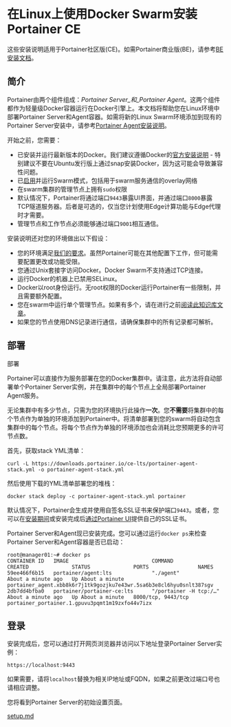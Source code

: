 # 在Linux上使用Docker Swarm安装Portainer CE

这些安装说明适用于Portainer社区版(CE)。如需Portainer商业版(BE)，请参考[BE安装文档](../../../install/server/swarm/linux.md)。

## 简介 <a href="#introduction" id="introduction"></a>

Portainer由两个组件组成：_Portainer Server_和_Portainer Agent_。这两个组件都作为轻量级Docker容器运行在Docker引擎上。本文档将帮助您在Linux环境中部署Portainer Server和Agent容器。如需将新的Linux Swarm环境添加到现有的Portainer Server安装中，请参考[Portainer Agent安装说明](../../../../admin/environments/add/swarm/agent.md)。

开始之前，您需要：

* 已安装并运行最新版本的Docker。我们建议遵循Docker的[官方安装说明](https://docs.docker.com/engine/install/) - 特别建议不要在Ubuntu发行版上通过snap安装Docker，因为这可能会导致兼容性问题。
* 已[启用](https://docs.docker.com/engine/swarm/swarm-mode/)并运行Swarm模式，包括用于swarm服务通信的overlay网络
* 在swarm集群的管理节点上拥有`sudo`权限
* 默认情况下，Portainer将通过端口`9443`暴露UI界面，并通过端口`8000`暴露TCP隧道服务器。后者是可选的，仅当您计划使用Edge计算功能与Edge代理时才需要。
* 管理节点和工作节点必须能够通过端口`9001`相互通信。

安装说明还对您的环境做出以下假设：

* 您的环境满足[我们的要求](../../../requirements-and-prerequisites.md)。虽然Portainer可能在其他配置下工作，但可能需要配置更改或功能受限。
* 您通过Unix套接字访问Docker。Docker Swarm不支持通过TCP连接。
* 运行Docker的机器上已禁用SELinux。
* Docker以root身份运行。无root权限的Docker运行Portainer有一些限制，并且需要额外配置。
* 您在swarm中运行单个管理节点。如果有多个，请在进行之前[阅读此知识库文章](https://portal.portainer.io/knowledge/how-can-i-ensure-portainers-configuration-is-retained)。
* 如果您的节点使用DNS记录进行通信，请确保集群中的所有记录都可解析。

## 部署 <a href="#deployment" id="deployment"></a>
部署

Portainer可以直接作为服务部署在您的Docker集群中。请注意，此方法将自动部署单个Portainer Server实例，并在集群中的每个节点上全局部署Portainer Agent服务。

无论集群中有多少节点，只需为您的环境执行此操作**一次**。您**不需要**将集群中的每个节点作为单独的环境添加到Portainer中。将清单部署到您的swarm将自动包含集群中的每个节点。将每个节点作为单独的环境添加也会消耗比您预期更多的许可节点数。

首先，获取stack YML清单：

```
curl -L https://downloads.portainer.io/ce-lts/portainer-agent-stack.yml -o portainer-agent-stack.yml
```

然后使用下载的YML清单部署您的堆栈：

```
docker stack deploy -c portainer-agent-stack.yml portainer
```


默认情况下，Portainer会生成并使用自签名SSL证书来保护端口`9443`。或者，您可以在[安装期间](../../../../advanced/ssl.md#using-your-own-ssl-certificate-on-docker-swarm)或安装完成后[通过Portainer UI](../../../../admin/settings/#ssl-certificate)提供自己的SSL证书。


Portainer Server和Agent现已安装完成。您可以通过运行`docker ps`来检查Portainer Server和Agent容器是否已启动：

```
root@manager01:~# docker ps
CONTAINER ID   IMAGE                           COMMAND                  CREATED              STATUS              PORTS                NAMES
59ee466f6b15   portainer/agent:lts             "./agent"                About a minute ago   Up About a minute                        portainer_agent.xbb8k6r7j1tk9gozjku7e43wr.5sa6b3e8cl6hyu0snlt387sgv
2db7dd4bfba0   portainer/portainer-ce:lts      "/portainer -H tcp:/…"   About a minute ago   Up About a minute   8000/tcp, 9443/tcp   portainer_portainer.1.gpuvu3pqmt1m19zxfo44v7izx
```

## 登录 <a href="#logging-in" id="logging-in"></a>

安装完成后，您可以通过打开网页浏览器并访问以下地址登录Portainer Server实例：

```
https://localhost:9443
```

如果需要，请将`localhost`替换为相关IP地址或FQDN，如果之前更改过端口号也请相应调整。

您将看到Portainer Server的初始设置页面。


[setup.md](../setup.md)
